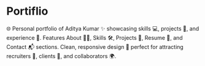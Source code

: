 # Portiflio
🌐 Personal portfolio of Aditya Kumar ✨ showcasing skills 💻, projects 🚀, and experience 📜. Features About 🙋‍♂️, Skills 🛠, Projects 📂, Resume 📑, and Contact 📬 sections. Clean, responsive design 📱 perfect for attracting recruiters 🎯, clients 🤝, and collaborators 🌍.

